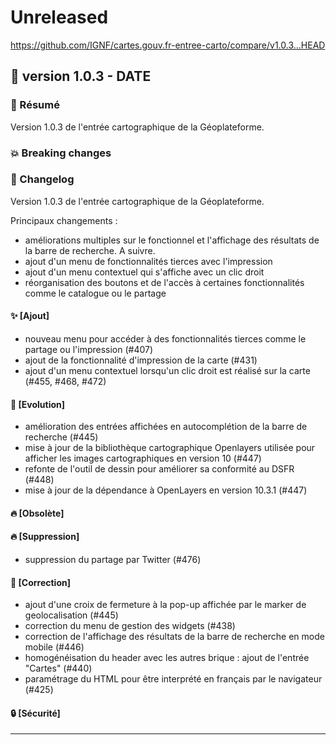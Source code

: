 # Unreleased

<https://github.com/IGNF/cartes.gouv.fr-entree-carto/compare/v1.0.3...HEAD>

## 🔖 version 1.0.3 - __DATE__

### 🎉 Résumé

Version 1.0.3 de l'entrée cartographique de la Géoplateforme.

### 💥 Breaking changes

### 📖 Changelog

Version 1.0.3 de l'entrée cartographique de la Géoplateforme.

Principaux changements :
  - améliorations multiples sur le fonctionnel et l'affichage des résultats de la barre de recherche. A suivre.
  - ajout d'un menu de fonctionnalités tierces avec l'impression
  - ajout d'un menu contextuel qui s'affiche avec un clic droit
  - réorganisation des boutons et de l'accès à certaines fonctionnalités comme le catalogue ou le partage

#### ✨ [Ajout]

  - nouveau menu pour accéder à des fonctionnalités tierces comme le partage ou l'impression (#407)
  - ajout de la fonctionnalité d'impression de la carte (#431)
  - ajout d'un menu contextuel lorsqu'un clic droit est réalisé sur la carte (#455, #468, #472)

#### 🔨 [Evolution]

  - amélioration des entrées affichées en autocomplétion de la barre de recherche (#445)
  - mise à jour de la bibliothèque cartographique Openlayers utilisée pour afficher les images cartographiques en version 10 (#447)
  - refonte de l'outil de dessin pour améliorer sa conformité au DSFR (#448)
  - mise à jour de la dépendance à OpenLayers en version 10.3.1 (#447)

#### 🔥 [Obsolète]

#### 🔥 [Suppression]

  - suppression du partage par Twitter (#476)

#### 🐛 [Correction]

  - ajout d'une croix de fermeture à la pop-up affichée par le marker de geolocalisation (#445)
  - correction du menu de gestion des widgets (#438)
  - correction de l'affichage des résultats de la barre de recherche en mode mobile (#446)
  - homogénéisation du header avec les autres brique : ajout de l'entrée "Cartes" (#440)
  - paramétrage du HTML pour être interprété en français par le navigateur (#425)

#### 🔒 [Sécurité]

---
